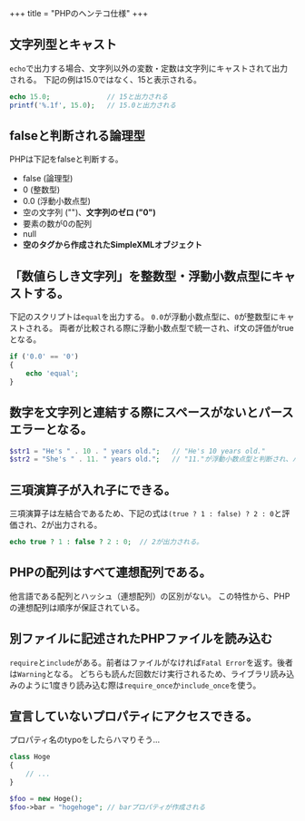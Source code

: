 +++
title = "PHPのヘンテコ仕様"
+++

## 文字列型とキャスト

`echo`で出力する場合、文字列以外の変数・定数は文字列にキャストされて出力される。
下記の例は15.0ではなく、15と表示される。

```php
echo 15.0;              // 15と出力される
printf('%.1f', 15.0);   // 15.0と出力される
```

## falseと判断される論理型

PHPは下記をfalseと判断する。

* false (論理型)
* 0 (整数型)
* 0.0 (浮動小数点型)
* 空の文字列 ("")、__文字列のゼロ ("0")__
* 要素の数が0の配列
* null
* __空のタグから作成されたSimpleXMLオブジェクト__

## 「数値らしき文字列」を整数型・浮動小数点型にキャストする。

下記のスクリプトは`equal`を出力する。
`0.0`が浮動小数点型に、`0`が整数型にキャストされる。
両者が比較される際に浮動小数点型で統一され、if文の評価がtrueとなる。

```php
if ('0.0' == '0')
{
    echo 'equal';
}
```

## 数字を文字列と連結する際にスペースがないとパースエラーとなる。

```php
$str1 = "He's " . 10 . " years old.";   // "He's 10 years old."
$str2 = "She's " . 11. " years old.";   // "11."が浮動小数点型と判断され、パースエラーが発生する。
```

## 三項演算子が入れ子にできる。

三項演算子は左結合であるため、下記の式は`(true ? 1 : false) ? 2 : 0`と評価され、2が出力される。

```php
echo true ? 1 : false ? 2 : 0;  // 2が出力される。
```

## PHPの配列はすべて連想配列である。

他言語である配列とハッシュ（連想配列）の区別がない。
この特性から、PHPの連想配列は順序が保証されている。

## 別ファイルに記述されたPHPファイルを読み込む

`require`と`include`がある。前者はファイルがなければ`Fatal Error`を返す。後者は`Warning`となる。
どちらも読んだ回数だけ実行されるため、ライブラリ読み込みのように1度きり読み込む際は`require_once`か`include_once`を使う。

## 宣言していないプロパティにアクセスできる。

プロパティ名のtypoをしたらハマりそう…

```php
class Hoge
{
    // ...
}

$foo = new Hoge();
$foo->bar = "hogehoge"; // barプロパティが作成される
```
